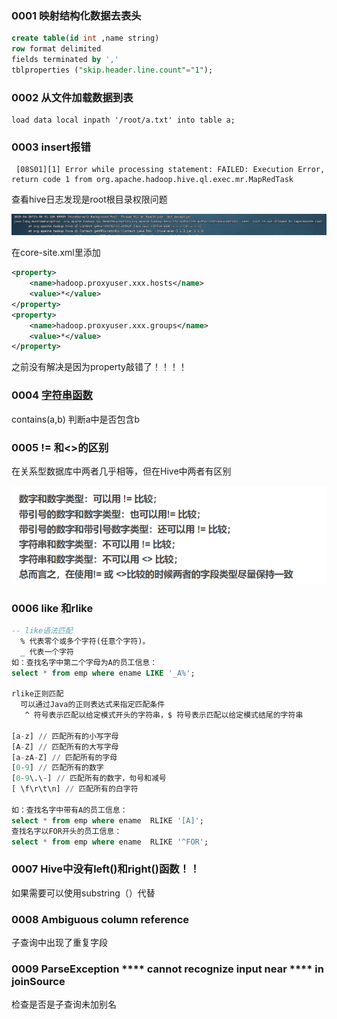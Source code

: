 ### 0001 映射结构化数据去表头

```sql
create table(id int ,name string)
row format delimited
fields terminated by ','
tblproperties ("skip.header.line.count"="1");
```

### 0002 从文件加载数据到表

```hive
load data local inpath '/root/a.txt' into table a;
```

### 0003 insert报错

```shell
 [08S01][1] Error while processing statement: FAILED: Execution Error, return code 1 from org.apache.hadoop.hive.ql.exec.mr.MapRedTask
```

查看hive日志发现是root根目录权限问题

![image-20230426150639291](img/image-20230426150639291.png)

在core-site.xml里添加

```xml
<property>
    <name>hadoop.proxyuser.xxx.hosts</name>
    <value>*</value>
</property>
<property>
    <name>hadoop.proxyuser.xxx.groups</name>
    <value>*</value>
</property>
```

之前没有解决是因为property敲错了！！！！

### 0004 [字符串函数](https://blog.csdn.net/qq_34941023/article/details/51550004)

contains(a,b) 判断a中是否包含b

### 0005 != 和<>的区别

在关系型数据库中两者几乎相等，但在Hive中两者有区别

![image-20230605142306111](img/image-20230605142306111.png)

### 0006 like 和rlike

```sql
-- like语法匹配
  % 代表零个或多个字符(任意个字符)。
  _ 代表一个字符
如：查找名字中第二个字母为A的员工信息：
select * from emp where ename LIKE '_A%';

rlike正则匹配
  可以通过Java的正则表达式来指定匹配条件
   ^ 符号表示匹配以给定模式开头的字符串，$ 符号表示匹配以给定模式结尾的字符串

[a-z] // 匹配所有的小写字母 
[A-Z] // 匹配所有的大写字母 
[a-zA-Z] // 匹配所有的字母 
[0-9] // 匹配所有的数字 
[0-9\.\-] // 匹配所有的数字，句号和减号 
[ \f\r\t\n] // 匹配所有的白字符

如：查找名字中带有A的员工信息：
select * from emp where ename  RLIKE '[A]';
查找名字以FOR开头的员工信息：
select * from emp where ename  RLIKE '^FOR';
```

### 0007 Hive中没有left()和right()函数！！

如果需要可以使用substring（）代替

### 0008 Ambiguous column reference

子查询中出现了重复字段

### 0009 ParseException **** cannot recognize input near **** in joinSource

检查是否是子查询未加别名
